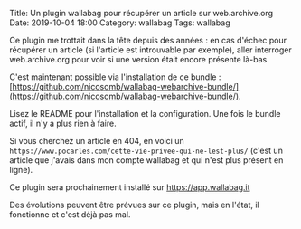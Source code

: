 Title: Un plugin wallabag pour récupérer un article sur web.archive.org
Date: 2019-10-04 18:00
Category: wallabag
Tags: wallabag

Ce plugin me trottait dans la tête depuis des années : en cas d'échec pour récupérer un article (si l'article est introuvable par exemple), aller interroger web.archive.org pour voir si une version était encore présente là-bas.

C'est maintenant possible via l'installation de ce bundle : [https://github.com/nicosomb/wallabag-webarchive-bundle/](https://github.com/nicosomb/wallabag-webarchive-bundle/).

Lisez le README pour l'installation et la configuration. Une fois le bundle actif, il n'y a plus rien à faire.

Si vous cherchez un article en 404, en voici un `https://www.pocarles.com/cette-vie-privee-qui-ne-lest-plus/` (c'est un article que j'avais dans mon compte wallabag et qui n'est plus présent en ligne).

Ce plugin sera prochainement installé sur https://app.wallabag.it

Des évolutions peuvent être prévues sur ce plugin, mais en l'état, il fonctionne et c'est déjà pas mal.
